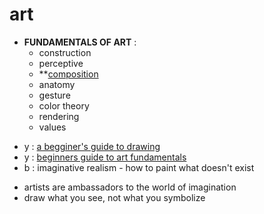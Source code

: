 # art

-   **FUNDAMENTALS OF ART** :
    -   construction
    -   perceptive
    -   \*\*[composition](composition)
    -   anatomy
    -   gesture
    -   color theory
    -   rendering
    -   values

*   y : [a begginer's guide to drawing](https://www.youtube.com/watch?v=kkmmDJD7QAE)
*   y : [beginners guide to art fundamentals](beginners-guide-to-art-fundamentals)
*   b : imaginative realism - how to paint what doesn't exist

-   artists are ambassadors to the world of imagination
-   draw what you see, not what you symbolize
